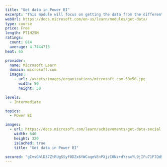 ```yaml
---
title: "Get data in Power BI"
excerpt: "This module will focus on getting the data from the different data sources and importing it into Power BI by using Power Query."
webUrl: https://docs.microsoft.com/en-us/learn/modules/get-data/
type: course
price: Free
length: PT1H25M
ratings:
  count: 814
  average: 4.7444715
heat: 65

provider:
  name: Microsoft Learn
  domain: microsoft.com
  images:
    - url: /assets/images/organizations/microsoft.com-50x50.jpg
      width: 50
      height: 50

levels:
  - Intermediate

topics:
  - Power BI

images:
  - url: https://docs.microsoft.com/learn/achievements/get-data-social.png
    width: 640
    height: 320
    isCached: true
    title: "Get data in Power BI"

secured: "gIvsGhlD37ZtRUgSSyf0DZx6YWCaqeV8nPXjzI0Nz+dYzaxYL9jIFu71P7QdS5uojXnU5UzSlbixZo6yXvQnR7XeRCa9O/X7HdHrLsvETTkvAdY14zaHIWmerNH8pz2AabQJKuhk5Oi3SqKzjOYH5Ti3590lKXgrC+WOAfpbQ4SZt7X3PnUiFXmmWnXqowSVPKk32M1+g2myWZHealP30D5STEQgYy7U8V888JXGUbNjFrnXKvyE5W5onYAgbG3qg84uf+vG5rezamWCtXzOgSQuYsuNJIEHx3rPQ/cqQ9kSfh/QLo5giogkwwdZVFMxnyRvXXQr9dubl/ygfK+sZfzgz059/d2hMPXYoqR3Uh4TEOYjaK2Eg0hHwz+v1+QL+vDB9MK3d1nlM0B461ZnA5LQJgQgLuvLv71XenFHl44=;R1VDpjoSa7AvOxbBdiFkZA=="
---
```



